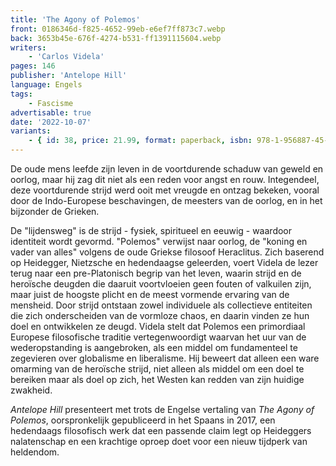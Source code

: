 ```yaml
---
title: 'The Agony of Polemos'
front: 0186346d-f825-4652-99eb-e6ef7ff873c7.webp
back: 3653b45e-676f-4274-b531-ff1391115604.webp
writers:
    - 'Carlos Videla'
pages: 146
publisher: 'Antelope Hill'
language: Engels
tags:
    - Fascisme
advertisable: true
date: '2022-10-07'
variants:
    - { id: 38, price: 21.99, format: paperback, isbn: 978-1-956887-45-7 }
---
```


De oude mens leefde zijn leven in de voortdurende schaduw van geweld en oorlog, maar hij zag dit niet als een reden voor angst en rouw. Integendeel, deze voortdurende strijd werd ooit met vreugde en ontzag bekeken, vooral door de Indo-Europese beschavingen, de meesters van de oorlog, en in het bijzonder de Grieken. 
 
De "lijdensweg" is de strijd - fysiek, spiritueel en eeuwig - waardoor identiteit wordt gevormd. "Polemos" verwijst naar oorlog, de "koning en vader van alles" volgens de oude Griekse filosoof Heraclitus. Zich baserend op Heidegger, Nietzsche en hedendaagse geleerden, voert Videla de lezer terug naar een pre-Platonisch begrip van het leven, waarin strijd en de heroïsche deugden die daaruit voortvloeien geen fouten of valkuilen zijn, maar juist de hoogste plicht en de meest vormende ervaring van de mensheid. Door strijd ontstaan zowel individuele als collectieve entiteiten die zich onderscheiden van de vormloze chaos, en daarin vinden ze hun doel en ontwikkelen ze deugd. Videla stelt dat Polemos een primordiaal Europese filosofische traditie vertegenwoordigt waarvan het uur van de wederopstanding is aangebroken, als een middel om fundamenteel te zegevieren over globalisme en liberalisme. Hij beweert dat alleen een ware omarming van de heroïsche strijd, niet alleen als middel om een doel te bereiken maar als doel op zich, het Westen kan redden van zijn huidige zwakheid. 
 
*Antelope Hill* presenteert met trots de Engelse vertaling van *The Agony of Polemos*, oorspronkelijk gepubliceerd in het Spaans in 2017, een hedendaags filosofisch werk dat een passende claim legt op Heideggers nalatenschap en een krachtige oproep doet voor een nieuw tijdperk van heldendom.

